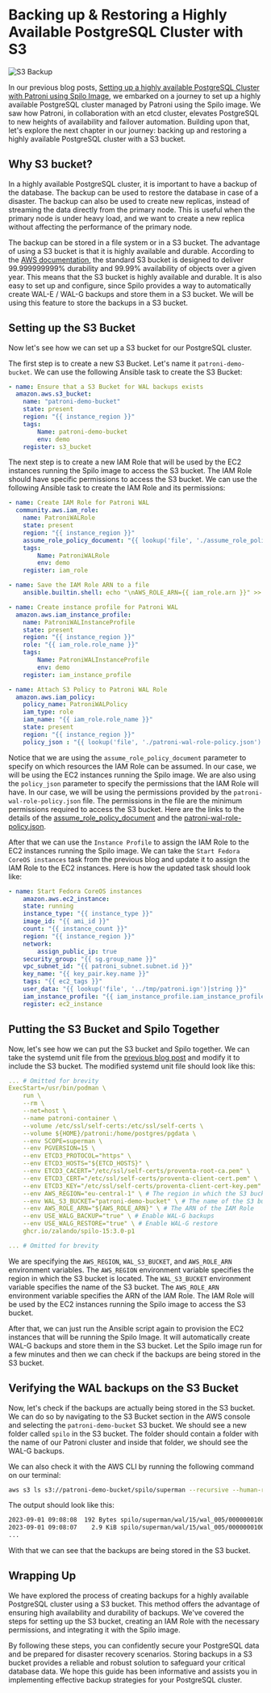 # Backing up & Restoring a Highly Available PostgreSQL Cluster with S3

![S3 Backup](s3-backup-restore.jpg)

In our previous blog posts, [Setting up a highly available PostgreSQL Cluster with Patroni using Spilo Image](./blog-Running_Spilo.md), we embarked on a journey to set up a highly available PostgreSQL cluster managed by Patroni using the Spilo image. We saw how Patroni, in collaboration with an etcd cluster, elevates PostgreSQL to new heights of availability and failover automation. Building upon that, let's explore the next chapter in our journey: backing up and restoring a highly available PostgreSQL cluster with a S3 bucket.

## Why S3 bucket?

In a highly available PostgreSQL cluster, it is important to have a backup of the database. The backup can be used to restore the database in case of a disaster. The backup can also be used to create new replicas, instead of streaming the data directly from the primary node. This is useful when the primary node is under heavy load, and we want to create a new replica without affecting the performance of the primary node.

The backup can be stored in a file system or in a S3 bucket. The advantage of using a S3 bucket is that it is highly available and durable. According to the [AWS documentation](https://aws.amazon.com/s3/storage-classes/?nc1=h_ls), the standard S3 bucket is designed to deliver 99.999999999% durability and 99.99% availability of objects over a given year. This means that the S3 bucket is highly available and durable. It is also easy to set up and configure, since Spilo provides a way to automatically create WAL-E / WAL-G backups and store them in a S3 bucket. We will be using this feature to store the backups in a S3 bucket.

## Setting up the S3 Bucket

Now let's see how we can set up a S3 bucket for our PostgreSQL cluster.

The first step is to create a new S3 Bucket. Let's name it `patroni-demo-bucket`. We can use the following Ansible task to create the S3 Bucket:

```yaml
- name: Ensure that a S3 Bucket for WAL backups exists
  amazon.aws.s3_bucket:
    name: "patroni-demo-bucket"
    state: present
    region: "{{ instance_region }}"
    tags:
        Name: patroni-demo-bucket
        env: demo
    register: s3_bucket
```

The next step is to create a new IAM Role that will be used by the EC2 instances running the Spilo image to access the S3 bucket. The IAM Role should have specific permissions to access the S3 bucket. We can use the following Ansible task to create the IAM Role and its permissions:

```yaml
- name: Create IAM Role for Patroni WAL
  community.aws.iam_role:
    name: PatroniWALRole
    state: present
    region: "{{ instance_region }}"
    assume_role_policy_document: "{{ lookup('file', './assume_role_policy.json')|string }}"
    tags:
        Name: PatroniWALRole
        env: demo
    register: iam_role

- name: Save the IAM Role ARN to a file
    ansible.builtin.shell: echo "\nAWS_ROLE_ARN={{ iam_role.arn }}" >> ../tmp/patroni-env # Will be used by Spilo

- name: Create instance profile for Patroni WAL
  amazon.aws.iam_instance_profile:
    name: PatroniWALInstanceProfile
    state: present
    region: "{{ instance_region }}"
    role: "{{ iam_role.role_name }}"
    tags:
        Name: PatroniWALInstanceProfile
        env: demo
    register: iam_instance_profile

- name: Attach S3 Policy to Patroni WAL Role
  amazon.aws.iam_policy:
    policy_name: PatroniWALPolicy
    iam_type: role
    iam_name: "{{ iam_role.role_name }}"
    state: present
    region: "{{ instance_region }}"
    policy_json : "{{ lookup('file', './patroni-wal-role-policy.json')|string }}"
```

Notice that we are using the `assume_role_policy_document` parameter to specify on which resources the IAM Role can be assumed. In our case, we will be using the EC2 instances running the Spilo image. We are also using the `policy_json` parameter to specify the permissions that the IAM Role will have. In our case, we will be using the permissions provided by the `patroni-wal-role-policy.json` file. The permissions in the file are the minimum permissions required to access the S3 bucket. Here are the links to the details of the [assume_role_policy_document](../cluster-patroni/assume_role_policy.json) and the [patroni-wal-role-policy.json](../cluster-patroni/patroni-wal-role-policy.json).

After that we can use the `Instance Profile` to assign the IAM Role to the EC2 instances running the Spilo image. We can take the `Start Fedora CoreOS instances` task from the previous blog and update it to assign the IAM Role to the EC2 instances. Here is how the updated task should look like:

```yaml
- name: Start Fedora CoreOS instances
    amazon.aws.ec2_instance:
    state: running
    instance_type: "{{ instance_type }}"
    image_id: "{{ ami_id }}"
    count: "{{ instance_count }}"
    region: "{{ instance_region }}"
    network:
        assign_public_ip: true
    security_group: "{{ sg.group_name }}"
    vpc_subnet_id: "{{ patroni_subnet.subnet.id }}"
    key_name: "{{ key_pair.key.name }}"
    tags: "{{ ec2_tags }}"
    user_data: "{{ lookup('file', '../tmp/patroni.ign')|string }}"
    iam_instance_profile: "{{ iam_instance_profile.iam_instance_profile.instance_profile_name }}" # Assign the IAM Role to the EC2 instances
    register: ec2_instance
```


## Putting the S3 Bucket and Spilo Together

Now, let's see how we can put the S3 bucket and Spilo together. We can take the systemd unit file from the [previous blog post](./blog-Running_Spilo.md) and modify it to include the S3 bucket. The modified systemd unit file should look like this:

```yaml
... # Omitted for brevity
ExecStart=/usr/bin/podman \
    run \
    --rm \
    --net=host \
    --name patroni-container \
    --volume /etc/ssl/self-certs:/etc/ssl/self-certs \
    --volume ${HOME}/patroni:/home/postgres/pgdata \
    --env SCOPE=superman \
    --env PGVERSION=15 \
    --env ETCD3_PROTOCOL="https" \
    --env ETCD3_HOSTS="${ETCD_HOSTS}" \
    --env ETCD3_CACERT="/etc/ssl/self-certs/proventa-root-ca.pem" \
    --env ETCD3_CERT="/etc/ssl/self-certs/proventa-client-cert.pem" \
    --env ETCD3_KEY="/etc/ssl/self-certs/proventa-client-cert-key.pem" \
    --env AWS_REGION="eu-central-1" \ # The region in which the S3 bucket is located
    --env WAL_S3_BUCKET="patroni-demo-bucket" \ # The name of the S3 bucket
    --env AWS_ROLE_ARN="${AWS_ROLE_ARN}" \ # The ARN of the IAM Role
    --env USE_WALG_BACKUP="true" \ # Enable WAL-G backups
    --env USE_WALG_RESTORE="true" \ # Enable WAL-G restore
    ghcr.io/zalando/spilo-15:3.0-p1

... # Omitted for brevity
```

We are specifying the `AWS_REGION`, `WAL_S3_BUCKET`, and `AWS_ROLE_ARN` environment variables. The `AWS_REGION` environment variable specifies the region in which the S3 bucket is located. The `WAL_S3_BUCKET` environment variable specifies the name of the S3 bucket. The `AWS_ROLE_ARN` environment variable specifies the ARN of the IAM Role. The IAM Role will be used by the EC2 instances running the Spilo image to access the S3 bucket.

After that, we can just run the Ansible script again to provision the EC2 instances that will be running the Spilo Image. It will automatically create WAL-G backups and store them in the S3 bucket. Let the Spilo image run for a few minutes and then we can check if the backups are being stored in the S3 bucket.
## Verifying the WAL backups on the S3 Bucket

Now, let's check if the backups are actually being stored in the S3 bucket. We can do so by navigating to the S3 Bucket section in the AWS console and selecting the `patroni-demo-bucket` S3 bucket. We should see a new folder called `spilo` in the S3 bucket. The folder should contain a folder with the name of our Patroni cluster and inside that folder, we should see the WAL-G backups. 

We can also check it with the AWS CLI by running the following command on our terminal:

```bash
aws s3 ls s3://patroni-demo-bucket/spilo/superman --recursive --human-readable --summarize
```

The output should look like this:

```bash
2023-09-01 09:08:08  192 Bytes spilo/superman/wal/15/wal_005/000000010000000000000002.00000060.backup.lz4
2023-09-01 09:08:07    2.9 KiB spilo/superman/wal/15/wal_005/000000010000000000000002.lz4
...
```

With that we can see that the backups are being stored in the S3 bucket.


## Wrapping Up

We have explored the process of creating backups for a highly available PostgreSQL cluster using a S3 bucket. This method offers the advantage of ensuring high availability and durability of backups. We've covered the steps for setting up the S3 bucket, creating an IAM Role with the necessary permissions, and integrating it with the Spilo image.

By following these steps, you can confidently secure your PostgreSQL data and be prepared for disaster recovery scenarios. Storing backups in a S3 bucket provides a reliable and robust solution to safeguard your critical database data. We hope this guide has been informative and assists you in implementing effective backup strategies for your PostgreSQL cluster.
